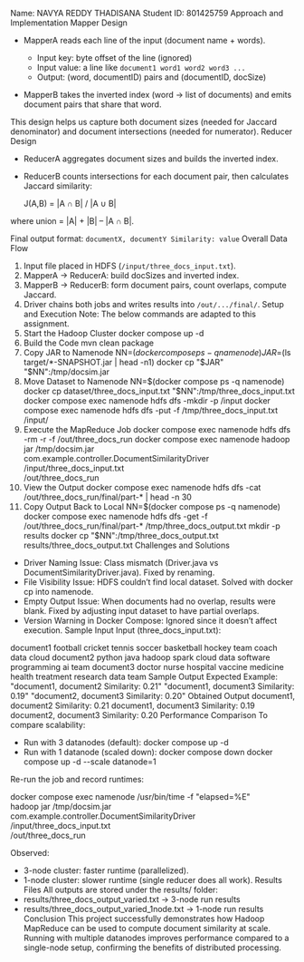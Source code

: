 Name: NAVYA REDDY THADISANA
Student ID: 801425759
Approach and Implementation
Mapper Design
- MapperA reads each line of the input (document name + words).
  - Input key: byte offset of the line (ignored)
  - Input value: a line like `document1 word1 word2 word3 ...`
  - Output: (word, documentID) pairs and (documentID, docSize)

- MapperB takes the inverted index (word → list of documents) and emits document pairs that share that word.

This design helps us capture both document sizes (needed for Jaccard denominator) and document intersections (needed for numerator).
Reducer Design
- ReducerA aggregates document sizes and builds the inverted index.
- ReducerB counts intersections for each document pair, then calculates Jaccard similarity:

    J(A,B) = |A ∩ B| / |A ∪ B|

where union = |A| + |B| – |A ∩ B|.

Final output format: `documentX, documentY Similarity: value`
Overall Data Flow
1. Input file placed in HDFS (`/input/three_docs_input.txt`).
2. MapperA → ReducerA: build docSizes and inverted index.
3. MapperB → ReducerB: form document pairs, count overlaps, compute Jaccard.
4. Driver chains both jobs and writes results into `/out/.../final/`.
Setup and Execution
Note: The below commands are adapted to this assignment.
1. Start the Hadoop Cluster
docker compose up -d
2. Build the Code
mvn clean package
3. Copy JAR to Namenode
NN=$(docker compose ps -q namenode)
JAR=$(ls target/*-SNAPSHOT.jar | head -n1)
docker cp "$JAR" "$NN":/tmp/docsim.jar
4. Move Dataset to Namenode
NN=$(docker compose ps -q namenode)
docker cp dataset/three_docs_input.txt "$NN":/tmp/three_docs_input.txt
docker compose exec namenode hdfs dfs -mkdir -p /input
docker compose exec namenode hdfs dfs -put -f /tmp/three_docs_input.txt /input/
5. Execute the MapReduce Job
docker compose exec namenode hdfs dfs -rm -r -f /out/three_docs_run
docker compose exec namenode hadoop jar /tmp/docsim.jar \
  com.example.controller.DocumentSimilarityDriver \
  /input/three_docs_input.txt \
  /out/three_docs_run
6. View the Output
docker compose exec namenode hdfs dfs -cat /out/three_docs_run/final/part-* | head -n 30
7. Copy Output Back to Local
NN=$(docker compose ps -q namenode)
docker compose exec namenode hdfs dfs -get -f /out/three_docs_run/final/part-* /tmp/three_docs_output.txt
mkdir -p results
docker cp "$NN":/tmp/three_docs_output.txt results/three_docs_output.txt
Challenges and Solutions
- Driver Naming Issue: Class mismatch (Driver.java vs DocumentSimilarityDriver.java). Fixed by renaming.
- File Visibility Issue: HDFS couldn’t find local dataset. Solved with docker cp into namenode.
- Empty Output Issue: When documents had no overlap, results were blank. Fixed by adjusting input dataset to have partial overlaps.
- Version Warning in Docker Compose: Ignored since it doesn’t affect execution.
Sample Input
Input (three_docs_input.txt):

document1 football cricket tennis soccer basketball hockey team coach data cloud
document2 python java hadoop spark cloud data software programming ai team
document3 doctor nurse hospital vaccine medicine health treatment research data team
Sample Output
Expected Example:
"document1, document2 Similarity: 0.21"
"document1, document3 Similarity: 0.19"
"document2, document3 Similarity: 0.20"
Obtained Output
document1, document2 Similarity: 0.21
document1, document3 Similarity: 0.19
document2, document3 Similarity: 0.20
Performance Comparison
To compare scalability:

- Run with 3 datanodes (default): docker compose up -d
- Run with 1 datanode (scaled down):
  docker compose down
  docker compose up -d --scale datanode=1

Re-run the job and record runtimes:

docker compose exec namenode /usr/bin/time -f "elapsed=%E" \
  hadoop jar /tmp/docsim.jar \
  com.example.controller.DocumentSimilarityDriver \
  /input/three_docs_input.txt \
  /out/three_docs_run

Observed:
- 3-node cluster: faster runtime (parallelized).
- 1-node cluster: slower runtime (single reducer does all work).
Results Files
All outputs are stored under the results/ folder:
- results/three_docs_output_varied.txt → 3-node run results
- results/three_docs_output_varied_1node.txt → 1-node run results
Conclusion
This project successfully demonstrates how Hadoop MapReduce can be used to compute document similarity at scale. Running with multiple datanodes improves performance compared to a single-node setup, confirming the benefits of distributed processing.
